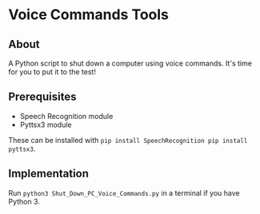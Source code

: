 # Voice Commands Tools

## About

A Python script to shut down a computer using voice commands. It's time for you to put it to the test!

## Prerequisites 

- Speech Recognition module
- Pyttsx3 module

These can be installed with `pip install SpeechRecognition
pip install pyttsx3`.

## Implementation

Run `python3 Shut_Down_PC_Voice_Commands.py` in a terminal if you have Python 3.
